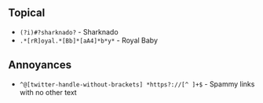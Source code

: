Topical
-----------
* `(?i)#?sharknado?` - Sharknado
* `.*[rR]oyal.*[Bb]*[aA4]*b*y*` - Royal Baby

Annoyances
----------
* `^@[twitter-handle-without-brackets] *https?://[^ ]+$` - Spammy links with no other text
